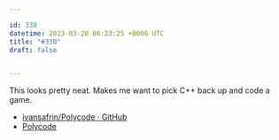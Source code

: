 ```yaml
---

id: 330
datetime: 2013-03-28 06:23:25 +0000 UTC
title: "#330"
draft: false


---
```


This looks pretty neat. Makes me want to pick C++ back up and code a game. 

 
 * [ivansafrin/Polycode · GitHub](https://github.com/ivansafrin/Polycode)
 * [Polycode](http://polycode.org/)


